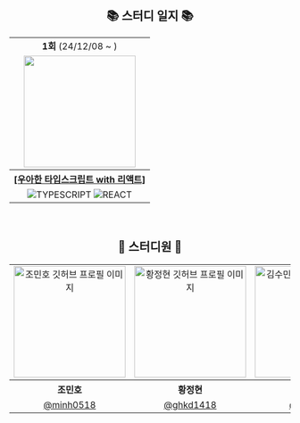 <div align="center">

## 📚 스터디 일지 📚
<table>
  <tr>
    <td align="center"><b>1회</b> (24/12/08 ~ )</td>
  </tr>
  <tr>
    <td align="center"><img src="https://github.com/user-attachments/assets/105c07c7-2248-4a54-984b-cf41902d2638" width="200"></td>
  </tr>
  <tr>
    <th><a href="https://github.com/bookFE/woowahan-typescript">[우아한 타입스크립트 with 리액트]</a></th>
  </tr>
  <tr>
    <td align="center">
      <img alt="TYPESCRIPT" src="https://img.shields.io/badge/TYPESCRIPT-3178C6?style=flat&logo=Typescript&logoColor=white" />
      <img alt="REACT" src="https://img.shields.io/badge/REACT-61DAFB?style=flat&logo=React&logoColor=black" />
    </td>
  </tr>
</table>


<br />

## 🐾 스터디원 🐾
<table>
<tbody>
<tr>
<td align="center"> <img width="200" alt="조민호 깃허브 프로필 이미지" src="https://github.com/minh0518.png"></td>
  <td align="center"> <img width="200" alt="황정현 깃허브 프로필 이미지" src="https://github.com/ghkd1418.png"></td>
<td align="center"> <img width="200" alt="김수민 깃허브 프로필 이미지" src="https://github.com/ssuminii.png"></td>
</tr>
<tr>
<th align="center">조민호</th>
<th align="center">황정현</th>
<th align="center">김수민</th>
</tr>
<tr>
<td align="center" width="120"><a href="https://github.com/minh0518">@minh0518</a></td>
<td align="center" width="120"><a href="https://github.com/ghkd1418">@ghkd1418</a></td>
<td align="center" width="120"><a href="https://github.com/ssuminii">@ssuminii</a></td>
</tr>
</tbody>
</table>

</div>

<br/>
</div>
